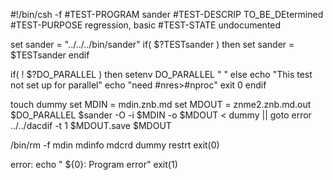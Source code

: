 #!/bin/csh -f
#TEST-PROGRAM sander
#TEST-DESCRIP TO_BE_DEtermined
#TEST-PURPOSE regression, basic
#TEST-STATE   undocumented

set sander = "../../../bin/sander"
if( $?TESTsander ) then
    set sander = $TESTsander
endif

if( ! $?DO_PARALLEL ) then
    setenv DO_PARALLEL " "
else
    echo "This test not set up for parallel"
    echo "need #nres>#nproc"
    exit 0
endif

touch dummy
set MDIN = mdin.znb.md
set MDOUT = znme2.znb.md.out
$DO_PARALLEL $sander -O -i $MDIN -o $MDOUT < dummy || goto error
../../dacdif -t 1 $MDOUT.save $MDOUT

/bin/rm -f mdin mdinfo mdcrd dummy restrt
exit(0)

error:
echo "  ${0}:  Program error"
exit(1)
